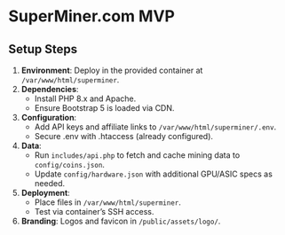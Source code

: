 # SuperMiner.com MVP

## Setup Steps
1. **Environment**: Deploy in the provided container at `/var/www/html/superminer`.
2. **Dependencies**:
   - Install PHP 8.x and Apache.
   - Ensure Bootstrap 5 is loaded via CDN.
3. **Configuration**:
   - Add API keys and affiliate links to `/var/www/html/superminer/.env`.
   - Secure .env with .htaccess (already configured).
4. **Data**:
   - Run `includes/api.php` to fetch and cache mining data to `config/coins.json`.
   - Update `config/hardware.json` with additional GPU/ASIC specs as needed.
5. **Deployment**:
   - Place files in `/var/www/html/superminer`.
   - Test via container’s SSH access.
6. **Branding**: Logos and favicon in `/public/assets/logo/`.